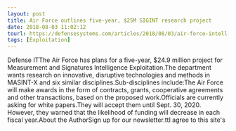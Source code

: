 ```yaml
---
layout: post
title: Air Force outlines five-year, $25M SIGINT research project
date: 2018-08-03 11:02:12
tourl: https://defensesystems.com/articles/2018/08/03/air-force-intell-exploitation.aspx
tags: [Exploitation]
---
```

Defense ITThe Air Force has plans for a five-year, $24.9 million project for Measurement and Signatures Intelligence Exploitation.The department wants research on innovative, disruptive technologies and methods in MASINT-X and six similar disciplines.Sub-disciplines include:The Air Force will make awards in the form of contracts, grants, cooperative agreements and other transactions, based on the proposed work.Officials are currently asking for white papers.They will accept them until Sept. 30, 2020. However, they warned that the likelihood of funding will decrease in each fiscal year.About the AuthorSign up for our newsletter.ttI agree to this site's 